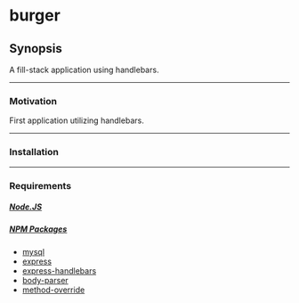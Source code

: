 # burger

## **Synopsis**
 
A fill-stack application using handlebars.  
 
***

### **Motivation**

First application utilizing handlebars.

***

### **Installation**



***

### **Requirements**

##### [Node.JS](https://nodejs.org/en/download/)
##### [NPM Packages](https://www.npmjs.com)
* [mysql](https://www.npmjs.com/package/mysql)
* [express](https://www.npmjs.com/package/express)
* [express-handlebars](https://www.npmjs.com/package/express-handlebars)
* [body-parser](https://www.npmjs.com/package/body-parser)
* [method-override](https://www.npmjs.com/package/method-override)